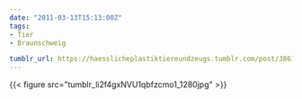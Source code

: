 ```yaml
---
date: "2011-03-13T15:13:00Z"
tags:
- Tier
- Braunschweig

tumblr_url: https://haesslicheplastiktiereundzeugs.tumblr.com/post/3861144031
---
```

{{< figure src="tumblr_li2f4gxNVU1qbfzcmo1_1280jpg" >}} 

